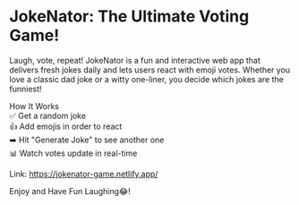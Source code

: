 # JokeNator: The Ultimate Voting Game!

Laugh, vote, repeat! JokeNator is a fun and interactive web app that delivers fresh jokes daily and lets users react with emoji votes. Whether you love a classic dad joke or a witty one-liner, you decide which jokes are the funniest!

How It Works <br>
✅ Get a random joke <br>
👍 Add emojis in order to react <br>
➡️ Hit "Generate Joke" to see another one <br>
📊 Watch votes update in real-time <br>

Link: https://jokenator-game.netlify.app/

Enjoy and Have Fun Laughing😂!
